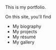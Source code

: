 This is my portfolio.

On this site, you'll find

* My biography
* My projects
* My résumé
* My gallery